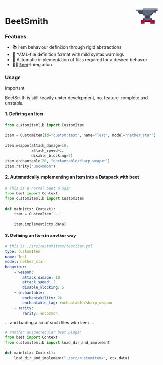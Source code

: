 <img align="right" src="https://github.com/annhilati/beetsmith/blob/main/icon.png" alt="logo" width="74">

# BeetSmith
### Features
- 📚 Item behaviour definition through rigid abstractions
- 📑 YAML-file definition format with mild syntax warnings
- 📂 Automatic implementation of files required for a desired behavior
- ⛓️‍💥 [Beet](https://gitHub.com/mcbeet/beet)-Integration

### Usage
> [!IMPORTANT]
> BeetSmith is still heavily under development, not feature-complete and unstable. 

#### 1. Defining an Item
```py
from customitemlib import CustomItem

item = CustomItem(id="custom:test", name="Test", model="nether_star")

item.weapon(attack_damage=10,
            attack_speed=2,
            disable_blocking=5)
item.enchantable(20, "enchantable/sharp_weapon")
item.rarity("uncommon")
```

#### 2. Automatically implementing an Item into a Datapack with beet
```py
# This is a normal beet plugin
from beet import Context
from customitemlib import CustomItem

def main(ctx: Context):
    item = CustomItem(...)

    item.implement(ctx.data)
```

#### 3. Defining an Item in another way
```yaml
# this is ./src/customitems/testitem.yml
type: CustomItem
name: Test
model: nether_star
behaviour:
    - weapon:
        attack_damage: 10
        attack_speed: 2
        disable_blocking: 5
    - enchantable:
        enchantability: 20
        enchantable_tag: enchantable/sharp_weapon
    - rarity:
        rarity: uncommon
```
... and loading a lot of such files with beet ...
```py
# another unspectecular beet plugin
from beet import Context
from customitemlib import load_dir_and_implement

def main(ctx: Context):
    load_dir_and_implement("./src/customitems", ctx.data)
```